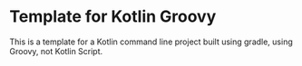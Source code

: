 # Template for Kotlin Groovy

This is a template for a Kotlin command line project built using gradle, using Groovy, not Kotlin Script.

